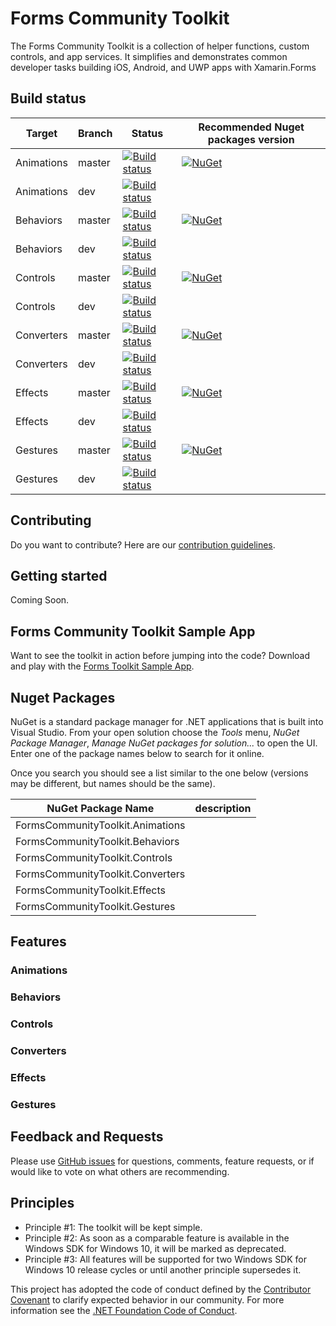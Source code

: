 Forms Community Toolkit
===========

The Forms Community Toolkit is a collection of helper functions, custom controls, and app services. It simplifies and demonstrates common developer tasks building iOS, Android, and UWP apps with Xamarin.Forms

## Build status

| Target | Branch | Status | Recommended Nuget packages version |
| ------ | ------ | ------ | ------ |
| Animations | master | [![Build status](https://ci.appveyor.com/api/projects/status/mo63rolpvxh8frbr/branch/master?svg=true)](https://ci.appveyor.com/project/FormsCommunityToolkit/animations/branch/master) | [![NuGet](https://img.shields.io/nuget/v/Xam.Plugin.Media.svg?label=NuGet)](https://www.nuget.org/packages/FormsCommunityToolkit.Animations/) |
| Animations | dev | [![Build status](https://ci.appveyor.com/api/projects/status/mo63rolpvxh8frbr/branch/dev?svg=true)](https://ci.appveyor.com/project/FormsCommunityToolkit/animations/branch/dev) | |
| Behaviors | master | [![Build status](https://ci.appveyor.com/api/projects/status/7biielmyt0u7assc/branch/master?svg=true)](https://ci.appveyor.com/project/FormsCommunityToolkit/behaviors/branch/master) | [![NuGet](https://img.shields.io/nuget/v/Xam.Plugin.Media.svg?label=NuGet)](https://www.nuget.org/packages/FormsCommunityToolkit.Behaviors/) |
| Behaviors | dev | [![Build status](https://ci.appveyor.com/api/projects/status/7biielmyt0u7assc/branch/dev?svg=true)](https://ci.appveyor.com/project/FormsCommunityToolkit/behaviors/branch/dev) | |
| Controls | master | [![Build status](https://ci.appveyor.com/api/projects/status/4vfyejrlgi6a6p3n/branch/master?svg=true)](https://ci.appveyor.com/project/FormsCommunityToolkit/controls/branch/master) | [![NuGet](https://img.shields.io/nuget/v/Xam.Plugin.Media.svg?label=NuGet)](https://www.nuget.org/packages/FormsCommunityToolkit.Controls/) |
| Controls | dev | [![Build status](https://ci.appveyor.com/api/projects/status/4vfyejrlgi6a6p3n/branch/dev?svg=true)](https://ci.appveyor.com/project/FormsCommunityToolkit/controls/branch/dev) | |
| Converters | master | [![Build status](https://ci.appveyor.com/api/projects/status/a2a4mah2fk8xicm7/branch/master?svg=true)](https://ci.appveyor.com/project/FormsCommunityToolkit/converters/branch/master) | [![NuGet](https://img.shields.io/nuget/v/Xam.Plugin.Media.svg?label=NuGet)](https://www.nuget.org/packages/FormsCommunityToolkit.Converters/) |
| Converters | dev | [![Build status](https://ci.appveyor.com/api/projects/status/a2a4mah2fk8xicm7/branch/dev?svg=true)](https://ci.appveyor.com/project/FormsCommunityToolkit/converters/branch/master) | |
| Effects | master | [![Build status](https://ci.appveyor.com/api/projects/status/0k37svpmjx8l6ctg/branch/master?svg=true)](https://ci.appveyor.com/project/FormsCommunityToolkit/effects/branch/master) | [![NuGet](https://img.shields.io/nuget/v/Xam.Plugin.Media.svg?label=NuGet)](https://www.nuget.org/packages/FormsCommunityToolkit.Effects/) |
| Effects | dev | [![Build status](https://ci.appveyor.com/api/projects/status/0k37svpmjx8l6ctg/branch/dev?svg=true)](https://ci.appveyor.com/project/FormsCommunityToolkit/effects/branch/dev) | |
| Gestures | master | [![Build status](https://ci.appveyor.com/api/projects/status/yjymobl63rs8qfau/branch/master?svg=true)](https://ci.appveyor.com/project/FormsCommunityToolkit/gestures/branch/master) | [![NuGet](https://img.shields.io/nuget/v/Xam.Plugin.Media.svg?label=NuGet)](https://www.nuget.org/packages/FormsCommunityToolkit.Gestures/) |
| Gestures | dev | [![Build status](https://ci.appveyor.com/api/projects/status/yjymobl63rs8qfau/branch/dev?svg=true)](https://ci.appveyor.com/project/FormsCommunityToolkit/gestures/branch/dev) | |

## Contributing
Do you want to contribute? Here are our [contribution guidelines](https://github.com/FormsCommunityToolkit/FormsCommunityToolkit/blob/master/contributing.md).

## Getting started

Coming Soon.

## Forms Community Toolkit Sample App

Want to see the toolkit in action before jumping into the code?  Download and play with the [Forms Toolkit Sample App]().

## Nuget Packages

NuGet is a standard package manager for .NET applications that is built into Visual Studio. From your open solution choose the *Tools* menu, *NuGet Package Manager*, *Manage NuGet packages for solution...* to open the UI.  Enter one of the package names below to search for it online.

Once you search you should see a list similar to the one below (versions may be different, but names should be the same).

| NuGet Package Name | description |
| --- | --- |
| FormsCommunityToolkit.Animations |  |
| FormsCommunityToolkit.Behaviors |  |
| FormsCommunityToolkit.Controls | |
| FormsCommunityToolkit.Converters |  |
| FormsCommunityToolkit.Effects | |
| FormsCommunityToolkit.Gestures |  |

## Features

### Animations

### Behaviors

### Controls

### Converters

### Effects

### Gestures

## Feedback and Requests

Please use [GitHub issues](https://github.com/FormsCommunityToolkit/FormsCommunityToolkit/issues) for questions, comments, feature requests, or if would like to vote on what others are recommending.

## Principles

 - Principle #1: The toolkit will be kept simple.
 - Principle #2: As soon as a comparable feature is available in the Windows SDK for Windows 10, it will be marked as deprecated.
 - Principle #3: All features will be supported for two Windows SDK for Windows 10 release cycles or until another principle supersedes it.

This project has adopted the code of conduct defined by the [Contributor Covenant](http://contributor-covenant.org/)
to clarify expected behavior in our community.
For more information see the [.NET Foundation Code of Conduct](http://www.dotnetfoundation.org/code-of-conduct). 

